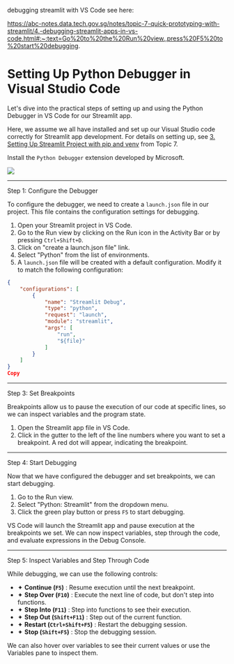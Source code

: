 debugging streamlit with VS Code see here:

https://abc-notes.data.tech.gov.sg/notes/topic-7-quick-prototyping-with-streamlit/4.-debugging-streamlit-apps-in-vs-code.html#:~:text=Go%20to%20the%20Run%20view.,press%20F5%20to%20start%20debugging.



# Setting Up Python Debugger in Visual Studio Code

Let's dive into the practical steps of setting up and using the Python Debugger in VS Code for our Streamlit app.

Here, we assume we all have installed and set up our Visual Studio code correctly for Streamlit app development. For details on setting up, see [3. Setting Up Streamlit Project with pip and venv](https://abc-notes.data.tech.gov.sg/notes/topic-7-quick-prototyping-with-streamlit/2.-setting-up-streamlit-project-with-pip-and-venv.html) from Topic 7.

Install the `Python Debugger` extension developed by Microsoft.

![](https://abc-notes.data.tech.gov.sg/notes/lib/media/img-20240909132900202.png)

---

Step 1: Configure the Debugger

To configure the debugger, we need to create a `launch.json` file in our project. This file contains the configuration settings for debugging.

1. Open your Streamlit project in VS Code.
2. Go to the Run view by clicking on the Run icon in the Activity Bar or by pressing `Ctrl+Shift+D`.
3. Click on "create a launch.json file" link.
4. Select "Python" from the list of environments.
5. A `launch.json` file will be created with a default configuration. Modify it to match the following configuration:

```json
{
    "configurations": [
        {
            "name": "Streamlit Debug",
            "type": "python",
            "request": "launch",
            "module": "streamlit",
            "args": [
                "run",
                "${file}"
            ]
        }
    ]
}
Copy
```

---

Step 3: Set Breakpoints

Breakpoints allow us to pause the execution of our code at specific lines, so we can inspect variables and the program state.

1. Open the Streamlit app file in VS Code.
2. Click in the gutter to the left of the line numbers where you want to set a breakpoint. A red dot will appear, indicating the breakpoint.

---

Step 4: Start Debugging

Now that we have configured the debugger and set breakpoints, we can start debugging.

1. Go to the Run view.
2. Select "Python: Streamlit" from the dropdown menu.
3. Click the green play button or press `F5` to start debugging.

VS Code will launch the Streamlit app and pause execution at the breakpoints we set. We can now inspect variables, step through the code, and evaluate expressions in the Debug Console.

---

Step 5: Inspect Variables and Step Through Code

While debugging, we can use the following controls:

* ✦  **Continue (`F5`)** : Resume execution until the next breakpoint.
* ✦  **Step Over (`F10`)** : Execute the next line of code, but don't step into functions.
* ✦  **Step Into (`F11`)** : Step into functions to see their execution.
* ✦  **Step Out (`Shift+F11`)** : Step out of the current function.
* ✦  **Restart (`Ctrl+Shift+F5`)** : Restart the debugging session.
* ✦  **Stop (`Shift+F5`)** : Stop the debugging session.

We can also hover over variables to see their current values or use the Variables pane to inspect them.
